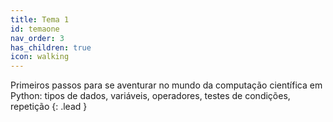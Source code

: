 ```yaml
---
title: Tema 1
id: temaone
nav_order: 3
has_children: true
icon: walking
---
```


Primeiros passos para se aventurar no mundo da computação científica em Python: tipos de dados, variáveis, operadores, testes de condições, repetição
{: .lead }
